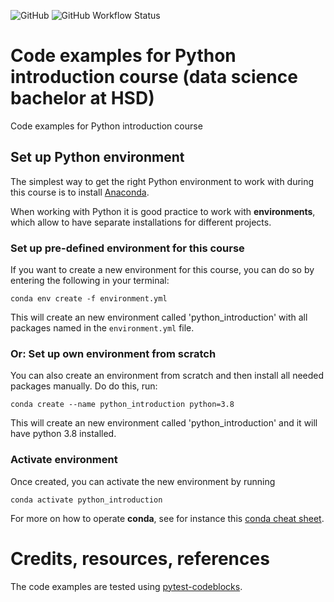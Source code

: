 ![GitHub](https://img.shields.io/github/license/florian-huber/python-introduction)
![GitHub Workflow Status](https://img.shields.io/github/workflow/status/florian-huber/python-introduction/CI%20Tests)

# Code examples for Python introduction course (data science bachelor at HSD)
Code examples for Python introduction course

## Set up Python environment
The simplest way to get the right Python environment to work with during this course is to install [Anaconda](anaconda.org/).

When working with Python it is good practice to work with **environments**, which allow to have separate installations for different projects.

### Set up pre-defined environment for this course
If you want to create a new environment for this course, you can do so by entering the following in your terminal:
```
conda env create -f environment.yml
```
This will create an new environment called 'python_introduction' with all packages named in the `environment.yml` file.

### Or: Set up own environment from scratch
You can also create an environment from scratch and then install all needed packages manually. Do do this, run:
```
conda create --name python_introduction python=3.8
```
This will create an new environment called 'python_introduction' and it will have python 3.8 installed.

### Activate environment
Once created, you can activate the new environment by running
```
conda activate python_introduction
```

For more on how to operate **conda**, see for instance this [conda cheat sheet](https://docs.conda.io/projects/conda/en/4.6.0/_downloads/52a95608c49671267e40c689e0bc00ca/conda-cheatsheet.pdf).


# Credits, resources, references
The code examples are tested using [pytest-codeblocks](https://github.com/nschloe/pytest-codeblocks/).
